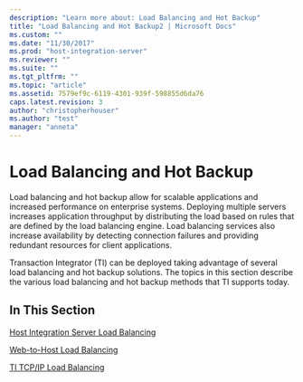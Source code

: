 ```yaml
---
description: "Learn more about: Load Balancing and Hot Backup"
title: "Load Balancing and Hot Backup2 | Microsoft Docs"
ms.custom: ""
ms.date: "11/30/2017"
ms.prod: "host-integration-server"
ms.reviewer: ""
ms.suite: ""
ms.tgt_pltfrm: ""
ms.topic: "article"
ms.assetid: 7579ef9c-6119-4301-939f-598855d6da76
caps.latest.revision: 3
author: "christopherhouser"
ms.author: "test"
manager: "anneta"
---
```

# Load Balancing and Hot Backup
Load balancing and hot backup allow for scalable applications and increased performance on enterprise systems. Deploying multiple servers increases application throughput by distributing the load based on rules that are defined by the load balancing engine. Load balancing services also increase availability by detecting connection failures and providing redundant resources for client applications.  
  
 Transaction Integrator (TI) can be deployed taking advantage of several load balancing and hot backup solutions. The topics in this section describe the various load balancing and hot backup methods that TI supports today.  
  
## In This Section  
 [Host Integration Server Load Balancing](../core/host-integration-server-load-balancing2.md)  
  
 [Web-to-Host Load Balancing](../core/web-to-host-load-balancing1.md)  
  
 [TI TCP/IP Load Balancing](../core/ti-tcp-ip-load-balancing2.md)
